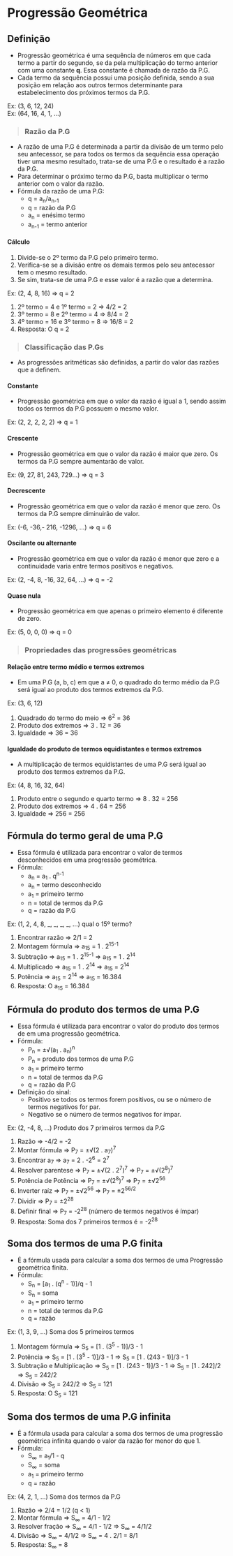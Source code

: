 # Progressão Geométrica

## Definição
- Progressão geométrica é uma sequência de números em que cada termo a partir do segundo, se da pela multiplicação do termo anterior com uma constante **q**. Essa constante é chamada de razão da P.G.
- Cada termo da sequência possui uma posição definida, sendo a sua posição em relação aos outros termos determinante para estabelecimento dos próximos termos da P.G.

Ex: (3, 6, 12, 24)    
Ex: (64, 16, 4, 1, ...)  

> ### Razão da P.G
- A razão de uma P.G é determinada a partir da divisão de um termo pelo seu antecessor, se para todos os termos da sequência essa operação tiver uma mesmo resultado, trata-se de uma P.G e o resultado é a razão da P.G.
- Para determinar o próximo termo da P.G, basta multiplicar o termo anterior com o valor da razão.
- Fórmula da razão de uma P.G:
  - q = a<sub>n</sub>/a<sub>n-1</sub>
  - q = razão da P.G
  - a<sub>n</sub> = enésimo termo
  - a<sub>n-1</sub> = termo anterior

#### Cálculo
1. Divide-se o 2º termo da P.G pelo primeiro termo.
2. Verifica-se se a divisão entre os demais termos pelo seu antecessor tem o mesmo resultado.
3. Se sim, trata-se de uma P.G e esse valor é a razão que a determina.

Ex: (2, 4, 8, 16) => q = 2
1. 2º termo = 4 e 1º termo = 2 => 4/2 = 2
2. 3º termo = 8 e 2º termo = 4 => 8/4 = 2
3. 4º termo = 16 e 3º termo = 8 => 16/8 = 2
4. Resposta: O q = 2

> ### Classificação das P.Gs
- As progressões aritméticas são definidas, a partir do valor das razões que a definem.

#### Constante
- Progressão geométrica em que o valor da razão é igual a 1, sendo assim todos os termos da P.G possuem o mesmo valor.

Ex: (2, 2, 2, 2, 2) => q = 1  

#### Crescente
- Progressão geométrica em que o valor da razão é maior que zero. Os termos da P.G sempre aumentarão de valor.

Ex: (9, 27, 81, 243, 729...) => q = 3  

#### Decrescente
- Progressão geométrica em que o valor da razão é menor que zero. Os termos da P.G sempre diminuirão de valor.

Ex: (-6, -36,- 216, -1296, ...) => q = 6  

#### Oscilante ou alternante
- Progressão geométrica em que o valor da razão é menor que zero e a continuidade varia entre termos positivos e negativos.

Ex: (2, -4, 8, -16, 32, 64, …) => q = -2  

#### Quase nula
- Progressão geométrica em que apenas o primeiro elemento é diferente de zero.

Ex: (5, 0, 0, 0) => q = 0  

> ### Propriedades das progressões geométricas

#### Relação entre termo médio e termos extremos
- Em uma P.G (a, b, c) em que a ≠ 0, o quadrado do termo médio da P.G será igual ao produto dos termos extremos da P.G.

Ex: (3, 6, 12)
1. Quadrado do termo do meio => 6<sup>2</sup> = 36
2. Produto dos extremos => 3 . 12 = 36
3. Igualdade => 36 = 36

#### Igualdade do produto de termos equidistantes e termos extremos
- A multiplicação de termos equidistantes de uma P.G será igual ao produto dos termos extremos da P.G.

Ex: (4, 8, 16, 32, 64)
1. Produto entre o segundo e quarto termo => 8 . 32 = 256
2. Produto dos extremos => 4 . 64 = 256
3. Igualdade => 256 = 256

## Fórmula do termo geral de uma P.G
- Essa fórmula é utilizada para encontrar o valor de termos desconhecidos em uma progressão geométrica.
- Fórmula:
  - a<sub>n</sub> = a<sub>1</sub> . q<sup>n-1</sup>
  - a<sub>n</sub> = termo desconhecido
  - a<sub>1</sub> = primeiro termo
  - n = total de termos da P.G
  - q = razão da P.G

Ex: (1, 2, 4, 8, _, _, _, _, ...) qual o 15º termo?

1. Encontrar razão => 2/1 = 2
2. Montagem fórmula => a<sub>15</sub> = 1 . 2<sup>15-1</sup>
3. Subtração => a<sub>15</sub> = 1 . 2<sup>15-1</sup> => a<sub>15</sub> = 1 . 2<sup>14</sup>
4. Multiplicado => a<sub>15</sub> = 1 . 2<sup>14</sup> => a<sub>15</sub> = 2<sup>14</sup>
5. Potência => a<sub>15</sub> = 2<sup>14</sup> => a<sub>15</sub> = 16.384
6. Resposta: O a<sub>15</sub> = 16.384

## Fórmula do produto dos termos de uma P.G
- Essa fórmula é utilizada para encontrar o valor do produto dos termos de em uma progressão geométrica.
- Fórmula:
  - P<sub>n</sub> = ±√(a<sub>1</sub> . a<sub>n</sub>)<sup>n</sup>
  - P<sub>n</sub> = produto dos termos de uma P.G
  - a<sub>1</sub> = primeiro termo
  - n = total de termos da P.G
  - q = razão da P.G
- Definição do sinal:
  - Positivo se todos os termos forem positivos, ou se o número de termos negativos for par.
  - Negativo se o número de termos negativos for ímpar.

Ex: (2, -4, 8, ...) Produto dos 7 primeiros termos da P.G

1. Razão => -4/2 = -2
2. Montar fórmula => P<sub>7</sub> = ±√(2 . a<sub>7</sub>)<sup>7</sup>
3. Encontrar a<sub>7</sub> => a<sub>7</sub> = 2 . -2<sup>6</sup> = 2<sup>7</sup>
4. Resolver parentese => P<sub>7</sub> = ±√(2 . 2<sup>7</sup>)<sup>7</sup> => P<sub>7</sub> = ±√(2<sup>8</sup>)<sup>7</sup>
5. Potência de Potência => P<sub>7</sub> = ±√(2<sup>8</sup>)<sup>7</sup> => P<sub>7</sub> = ±√2<sup>56</sup>
6. Inverter raíz => P<sub>7</sub> = ±√2<sup>56</sup> => P<sub>7</sub> = ±2<sup>56/2</sup>
7. Dividir => P<sub>7</sub> = ±2<sup>28</sup>
8. Definir final => P<sub>7</sub> = -2<sup>28</sup> (número de termos negativos é ímpar)
9. Resposta: Soma dos 7 primeiros termos é = -2<sup>28</sup>

## Soma dos termos de uma P.G finita
- É a fórmula usada para calcular a soma dos termos de uma Progressão geométrica finita.
- Fórmula:
  - S<sub>n</sub> = [a<sub>1</sub> . (q<sup>n</sup> - 1)]/q - 1
  - S<sub>n</sub> = soma
  - a<sub>1</sub> = primeiro termo
  - n = total de termos da P.G
  - q = razão

Ex: (1, 3, 9, ...) Soma dos 5 primeiros termos

1. Montagem fórmula => S<sub>5</sub> = [1 . (3<sup>5</sup> - 1)]/3 - 1
2. Potência => S<sub>5</sub> = [1 . (3<sup>5</sup> - 1)]/3 - 1 => S<sub>5</sub> = [1 . (243 - 1)]/3 - 1
3. Subtração e Multiplicação => S<sub>5</sub> = [1 . (243 - 1)]/3 - 1 => S<sub>5</sub> = [1 . 242]/2 => S<sub>5</sub> = 242/2
4. Divisão => S<sub>5</sub> = 242/2 => S<sub>5</sub> = 121
5. Resposta: O S<sub>5</sub> = 121

## Soma dos termos de uma P.G infinita
- É a fórmula usada para calcular a soma dos termos de uma progressão geométrica infinita quando o valor da razão for menor do que 1.
- Fórmula:
  - S<sub>∞</sub> = a<sub>1</sub>/1 - q
  - S<sub>∞</sub> = soma
  - a<sub>1</sub> = primeiro termo
  - q = razão

Ex: (4, 2, 1, ...) Soma dos termos da P.G

1. Razão => 2/4 = 1/2 (q < 1)
2. Montar fórmula => S<sub>∞</sub> = 4/1 - 1/2
3. Resolver fração => S<sub>∞</sub> = 4/1 - 1/2 => S<sub>∞</sub> = 4/1/2
4. Divisão => S<sub>∞</sub> = 4/1/2 => S<sub>∞</sub> = 4 . 2/1 = 8/1
5. Resposta: S<sub>∞</sub> = 8